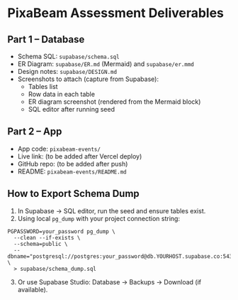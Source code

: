 # PixaBeam Assessment Deliverables

## Part 1 – Database
- Schema SQL: `supabase/schema.sql`
- ER Diagram: `supabase/ER.md` (Mermaid) and `supabase/er.mmd`
- Design notes: `supabase/DESIGN.md`
- Screenshots to attach (capture from Supabase):
  - Tables list
  - Row data in each table
  - ER diagram screenshot (rendered from the Mermaid block)
  - SQL editor after running seed

## Part 2 – App
- App code: `pixabeam-events/`
- Live link: (to be added after Vercel deploy)
- GitHub repo: (to be added after push)
- README: `pixabeam-events/README.md`

## How to Export Schema Dump
1. In Supabase → SQL editor, run the seed and ensure tables exist.
2. Using local `pg_dump` with your project connection string:
```
PGPASSWORD=your_password pg_dump \
  --clean --if-exists \
  --schema=public \
  --dbname="postgresql://postgres:your_password@db.YOURHOST.supabase.co:5432/postgres" \
  > supabase/schema_dump.sql
```
3. Or use Supabase Studio: Database → Backups → Download (if available).
